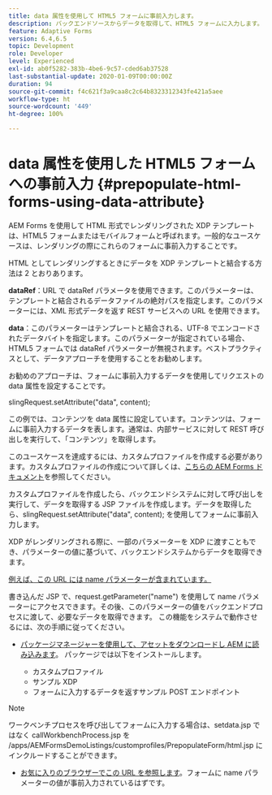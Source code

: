```yaml
---
title: data 属性を使用して HTML5 フォームに事前入力します。
description: バックエンドソースからデータを取得して、HTML5 フォームに入力します。
feature: Adaptive Forms
version: 6.4,6.5
topic: Development
role: Developer
level: Experienced
exl-id: ab0f5282-383b-4be6-9c57-cded6ab37528
last-substantial-update: 2020-01-09T00:00:00Z
duration: 94
source-git-commit: f4c621f3a9caa8c2c64b8323312343fe421a5aee
workflow-type: ht
source-wordcount: '449'
ht-degree: 100%

---
```


# data 属性を使用した HTML5 フォームへの事前入力 {#prepopulate-html-forms-using-data-attribute}


AEM Forms を使用して HTML 形式でレンダリングされた XDP テンプレートは、HTML5 フォームまたはモバイルフォームと呼ばれます。一般的なユースケースは、レンダリングの際にこれらのフォームに事前入力することです。

HTML としてレンダリングするときにデータを XDP テンプレートと結合する方法は 2 とおりあります。

**dataRef**：URL で dataRef パラメータを使用できます。このパラメーターは、テンプレートと結合されるデータファイルの絶対パスを指定します。このパラメーターには、XML 形式データを返す REST サービスへの URL を使用できます。

**data**：このパラメーターはテンプレートと結合される、UTF-8 でエンコードされたデータバイトを指定します。このパラメーターが指定されている場合、HTML5 フォームでは dataRef パラメーターが無視されます。ベストプラクティスとして、データアプローチを使用することをお勧めします。

お勧めのアプローチは、フォームに事前入力するデータを使用してリクエストの data 属性を設定することです。

slingRequest.setAttribute(&quot;data&quot;, content);

この例では、コンテンツを data 属性に設定しています。コンテンツは、フォームに事前入力するデータを表します。通常は、内部サービスに対して REST 呼び出しを実行して、「コンテンツ」を取得します。

このユースケースを達成するには、カスタムプロファイルを作成する必要があります。カスタムプロファイルの作成について詳しくは、[こちらの AEM Forms ドキュメント](https://helpx.adobe.com/jp/aem-forms/6/html5-forms/custom-profile.html)を参照してください。

カスタムプロファイルを作成したら、バックエンドシステムに対して呼び出しを実行して、データを取得する JSP ファイルを作成します。データを取得したら、slingRequest.setAttribute(&quot;data&quot;, content); を使用してフォームに事前入力します。

XDP がレンダリングされる際に、一部のパラメーターを XDP に渡すこともでき、パラメーターの値に基づいて、バックエンドシステムからデータを取得できます。

[例えば、この URL には name パラメーターが含まれています。](http://localhost:4502/content/dam/formsanddocuments/PrepopulateMobileForm.xdp/jcr:content?name=john)

書き込んだ JSP で、request.getParameter(&quot;name&quot;) を使用して name パラメーターにアクセスできます。その後、このパラメーターの値をバックエンドプロセスに渡して、必要なデータを取得できます。
この機能をシステムで動作させるには、次の手順に従ってください。

* [パッケージマネージャーを使用して、アセットをダウンロードし AEM に読み込みます](assets/prepopulatemobileform.zip)。
パッケージでは以下をインストールします。

   * カスタムプロファイル
   * サンプル XDP
   * フォームに入力するデータを返すサンプル POST エンドポイント

>[!NOTE]
>
>ワークベンチプロセスを呼び出してフォームに入力する場合は、setdata.jsp ではなく callWorkbenchProcess.jsp を /apps/AEMFormsDemoListings/customprofiles/PrepopulateForm/html.jsp にインクルードすることができます。

* [お気に入りのブラウザーでこの URL を参照します](http://localhost:4502/content/dam/formsanddocuments/PrepopulateMobileForm.xdp/jcr:content?name=Adobe%20Systems)。フォームに name パラメーターの値が事前入力されているはずです。
